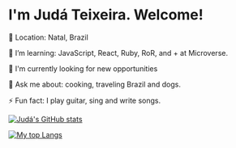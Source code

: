 <h1>I'm Judá Teixeira. Welcome!</h1>
<p>📍 Location: Natal, Brazil</p>
<p>🌱 I’m learning: JavaScript, React, Ruby, RoR, and + at Microverse.</p>
<p>💼 I'm currently looking for new opportunities</p>
<p>💬 Ask me about: cooking, traveling Brazil and dogs.</p>
<p>⚡ Fun fact: I play guitar, sing and write songs.</p>

[![Judá's GitHub stats](https://github-readme-stats.vercel.app/api?username=mrjuda&show_icons=true&theme=dark)](https://github.com/mrjuda/github-readme-stats)

[![My top Langs](https://github-readme-stats.vercel.app/api/top-langs/?username=mrjuda&theme=dark&layout=compact)](https://github.com/mrjuda/github-readme-stats)